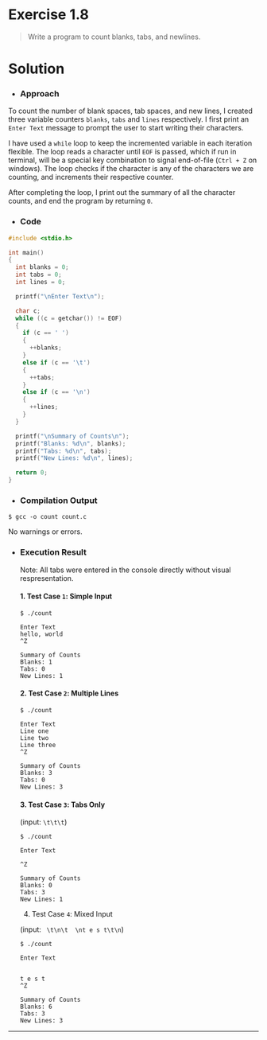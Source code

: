 
# Exercise 1.8

> Write a program to count blanks, tabs, and newlines.

# Solution

- ### Approach

To count the number of blank spaces, tab spaces, and new lines, I created three variable counters `blanks`, `tabs` and `lines` respectively. I first print an `Enter Text` message to prompt the user to start writing their characters.

I have used a `while` loop to keep the incremented variable in each iteration flexible. The loop reads a character until `EOF` is passed, which if run in terminal, will be a special key combination to signal end-of-file (`Ctrl + Z` on windows). The loop checks if the character is any of the characters we are counting, and increments their respective counter.

After completing the loop, I print out the summary of all the character counts, and end the program by returning `0`.

- ### Code

```c
#include <stdio.h>

int main()
{
  int blanks = 0;
  int tabs = 0;
  int lines = 0;

  printf("\nEnter Text\n");

  char c;
  while ((c = getchar()) != EOF)
  {
    if (c == ' ')
    {
      ++blanks;
    }
    else if (c == '\t')
    {
      ++tabs;
    }
    else if (c == '\n')
    {
      ++lines;
    }
  }

  printf("\nSummary of Counts\n");
  printf("Blanks: %d\n", blanks);
  printf("Tabs: %d\n", tabs);
  printf("New Lines: %d\n", lines);

  return 0;
}
```

- ### Compilation Output

```console
$ gcc -o count count.c

```

No warnings or errors.

- ### Execution Result

  Note: All tabs were entered in the console directly without visual respresentation.

  #### 1. Test Case `1`: Simple Input

  ```console
  $ ./count

  Enter Text
  hello, world 
  ^Z

  Summary of Counts
  Blanks: 1        
  Tabs: 0
  New Lines: 1 
  ```

  #### 2. Test Case `2`: Multiple Lines

  ```console
  $ ./count

  Enter Text
  Line one
  Line two 
  Line three
  ^Z

  Summary of Counts
  Blanks: 3
  Tabs: 0
  New Lines: 3
  ```

  #### 3. Test Case `3`: Tabs Only

  (input: `\t\t\t`)

  ```console
  $ ./count

  Enter Text

  ^Z

  Summary of Counts
  Blanks: 0
  Tabs: 3
  New Lines: 1
  ```

  4. Test Case `4`: Mixed Input

  (input: ` \t\n\t  \nt e s t\t\n`)

  ```console
  $ ./count

  Enter Text
  
            
  t e s t 
  ^Z

  Summary of Counts
  Blanks: 6
  Tabs: 3
  New Lines: 3
  ```

---